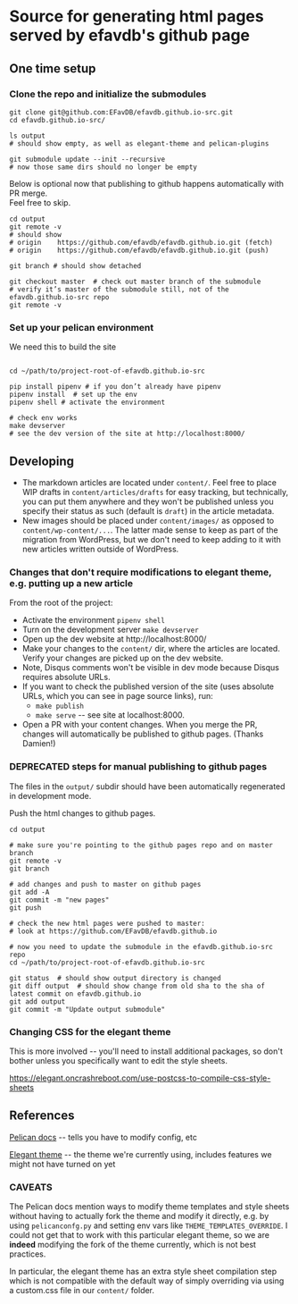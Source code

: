 # Source for generating html pages served by efavdb's github page


## One time setup

### Clone the repo and initialize the submodules

```shell
git clone git@github.com:EFavDB/efavdb.github.io-src.git
cd efavdb.github.io-src/

ls output 
# should show empty, as well as elegant-theme and pelican-plugins

git submodule update --init --recursive
# now those same dirs should no longer be empty
```


Below is optional now that publishing to github happens automatically with PR merge.  
Feel free to skip.
```shell
cd output
git remote -v
# should show
# origin    https://github.com/efavdb/efavdb.github.io.git (fetch)
# origin    https://github.com/efavdb/efavdb.github.io.git (push)

git branch # should show detached

git checkout master  # check out master branch of the submodule
# verify it’s master of the submodule still, not of the efavdb.github.io-src repo
git remote -v
```

### Set up your pelican environment

We need this to build the site
```shell

cd ~/path/to/project-root-of-efavdb.github.io-src

pip install pipenv # if you don’t already have pipenv
pipenv install  # set up the env
pipenv shell # activate the environment

# check env works
make devserver
# see the dev version of the site at http://localhost:8000/
```


## Developing

- The markdown articles are located under `content/`.  Feel free to
  place WIP drafts in `content/articles/drafts` for easy tracking, but
  technically, you can put them anywhere and they won't be published
  unless you specify their status as such (default is `draft`) in the
  article metadata.
- New images should be placed under `content/images/` as opposed to
  `content/wp-content/...`.  The latter made sense to keep as part of
  the migration from WordPress, but we don't need to keep adding to it
  with new articles written outside of WordPress.

### Changes that don't require modifications to elegant theme, e.g. putting up a new article

From the root of the project:
- Activate the environment `pipenv shell`
- Turn on the development server `make devserver`
- Open up the dev website at http://localhost:8000/
- Make your changes to the `content/` dir, where the articles are
  located. Verify your changes are picked up on the dev website.
- Note, Disqus comments won't be visible in dev mode because Disqus
  requires absolute URLs.
- If you want to check the published version of the site (uses
  absolute URLs, which you can see in page source links), run:
  - `make publish`
  - `make serve` -- see site at localhost:8000.
- Open a PR with your content changes.  When you merge the PR, changes
  will automatically be published to github pages.  (Thanks Damien!)



### DEPRECATED steps for manual publishing to github pages

The files in the `output/` subdir should have been automatically
regenerated in development mode.

Push the html changes to github pages.

```shell
cd output

# make sure you're pointing to the github pages repo and on master branch 
git remote -v
git branch

# add changes and push to master on github pages
git add -A
git commit -m "new pages"
git push

# check the new html pages were pushed to master:
# look at https://github.com/EFavDB/efavdb.github.io

# now you need to update the submodule in the efavdb.github.io-src repo
cd ~/path/to/project-root-of-efavdb.github.io-src

git status  # should show output directory is changed
git diff output  # should show change from old sha to the sha of latest commit on efavdb.github.io
git add output
git commit -m "Update output submodule"
```


### Changing CSS for the elegant theme

This is more involved -- you'll need to install additional packages,
so don't bother unless you specifically want to edit the style sheets.

https://elegant.oncrashreboot.com/use-postcss-to-compile-css-style-sheets 


## References

[Pelican docs](http://docs.getpelican.com/en/3.6.3/index.html) -- tells you have to modify config, etc

[Elegant theme](https://elegant.oncrashreboot.com/) -- the theme we're
currently using, includes features we might not have turned on yet


### CAVEATS

The Pelican docs mention ways to modify theme templates and style
sheets without having to actually fork the theme and modify it
directly, e.g. by using `pelicanconfg.py` and setting env vars like
`THEME_TEMPLATES_OVERRIDE`.  I could not get that to work with this
particular elegant theme, so we are **indeed** modifying the fork of
the theme currently, which is not best practices.

In particular, the elegant theme has an extra style sheet compilation
step which is not compatible with the default way of simply overriding
via using a custom.css file in our `content/` folder.
